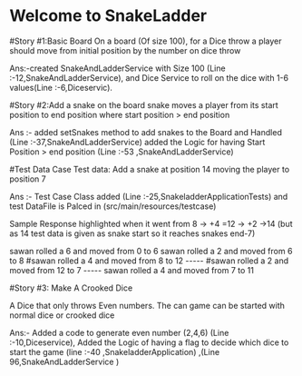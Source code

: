 # Welcome to SnakeLadder


#Story #1:Basic Board 
On a board (Of size 100), for a Dice throw a player should move from initial position by the number on dice throw

Ans:-created SnakeAndLadderService with Size 100 (Line :-12,SnakeAndLadderService),
and Dice Service to roll on the dice with 1-6 values(Line :-6,Diceservic).



#Story #2:Add a snake on the board 
 snake moves a player from its start position to end position 
where start position > end position

Ans :- added setSnakes method to add snakes to the Board and Handled (Line :-37,SnakeAndLadderService)
       added the Logic for having Start Position > end position (Line :-53 ,SnakeAndLadderService)
	   
#Test Data Case Test data: Add a snake at position 14 moving the player to position 7

Ans :- Test Case Class added (Line :-25,SnakeladderApplicationTests) 
and test DataFile is Palced in (src/main/resources/testcase)

Sample Response highlighted when it went from 8 -> +4 =12 -> +2 ->14 
(but as 14 test data is given as snake start so it reaches snakes end-7)

sawan rolled a 6 and moved from 0 to 6
sawan rolled a 2 and moved from 6 to 8
#sawan rolled a 4 and moved from 8 to 12 -----
#sawan rolled a 2 and moved from 12 to 7 -----
sawan rolled a 4 and moved from 7 to 11

	   
	   
#Story #3: Make A Crooked Dice	   

A Dice that only throws Even numbers.
The can game can be started with normal dice or crooked 
dice

Ans:- Added a code to generate even number (2,4,6) (Line :-10,Diceservice),
      Added the Logic of having a flag to decide which dice to start the game 
	  (line :-40 ,SnakeladderApplication) ,(Line 96,SnakeAndLadderService )
	   
	   
	   

